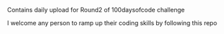 Contains daily upload for Round2 of 100daysofcode challenge

I welcome any person to ramp up their coding skills by following this repo
